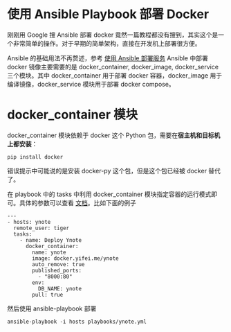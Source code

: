 # 使用 Ansible Playbook 部署 Docker


<!--
ID: 08dc93ca-1236-41ec-8931-89c9fd8bdb92
Status: draft
Date: 2018-07-27T05:03:00
Modified: 2020-05-16T11:21:39
wp_id: 597
-->


刚刚用 Google 搜 Ansible 部署 docker 竟然一篇教程都没有搜到，其实这个是一个非常简单的操作。对于早期的简单架构，直接在开发机上部署很方便。

Ansible 的基础用法不再赘述，参考 [使用 Ansible 部署服务](http://yifei.me/note/507)  Ansible 中部署 docker 镜像主要需要的是 docker_container, docker_image, docker_service 三个模块。其中 docker_container 用于部署 docker 容器，docker_image 用于编译镜像，docker_service 模块用于部署 docker compose。

# docker_container 模块

docker_container 模块依赖于 docker 这个 Python 包，需要在**宿主机和目标机上都安装**：

```
pip install docker
```

错误提示中可能说的是安装 docker-py 这个包，但是这个包已经被 docker 替代了。

在 playbook 中的 tasks 中利用 docker_container 模块指定容器的运行模式即可。具体的参数可以查看 [文档](https://docs.ansible.com/ansible/2.6/modules/docker_container_module.html)。比如下面的例子

```
---
- hosts: ynote
  remote_user: tiger
  tasks:
    - name: Deploy Ynote
      docker_container:
        name: ynote
        image: docker.yifei.me/ynote
        auto_remove: true
        published_ports:
          - "8000:80"
        env:
          DB_NAME: ynote
        pull: true
```

然后使用 ansible-playbook 部署

```
ansible-playbook -i hosts playbooks/ynote.yml
```